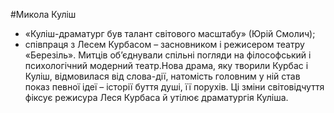 #Микола Куліш

<ul>
<li style="font-weight: 400;"><span style="font-weight: 400;">&laquo;Куліш-драматург був талант світового масштабу&raquo; (Юрій Смолич);</span></li>
<li style="font-weight: 400;"><span style="font-weight: 400;">співпраця з Лесем Курбасом &ndash; засновником і режисером театру &laquo;Березіль&raquo;. Митців об&rsquo;єднували спільні погляди на філософський і психологічний модерний театр.Нова драма, яку творили Курбас і Куліш, відмовилася від слова-дії, натомість головним у ній став показ певної ідеї &ndash; історії буття душі, її порухів. Ці зміни світовідчуття фіксує режисура Леся Курбаса й утілює драматургія Куліша.</span></li>
</ul>
